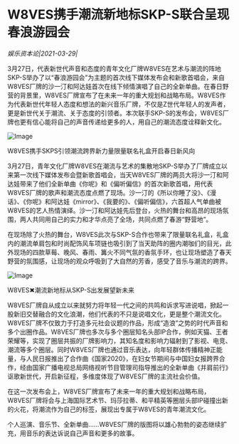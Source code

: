 # W8VES携手潮流新地标SKP-S联合呈现春浪游园会

*娱乐资本论|2021-03-29|*

3月27日，代表新世代声音和态度的青年文化厂牌W8VES在艺术与潮流的阵地SKP-S举办了以“春浪游园会”为主题的首次线下媒体发布会和新歌首唱会，来自W8VES厂牌的沙一汀和阿达娃首次在线下倾情演唱了自己的全新单曲。在春日野营的背景里，W8VES厂牌宣布了在未来一年的重大规划和战略布局。W8VES作为代表新世代年轻人态度和想法的新兴音乐厂牌，不仅是Z世代年轻人的发声者，更是新世代关于潮流、关于态度的引领者。本次联手SKP-S的发布会，W8VES厂牌也更有信心能将自己的声音传递给更多的人，用自己的潮流态度诠释新文化。

![Image](http://static.ylzbl.com/uploads/ueditor/php/upload/image/20210329/1616997677129727.jpeg)

W8VES携手SKPS引领潮流跨界新力量限量联名礼盒开启春日新风向

3月27日，青年文化厂牌W8VES在潮流与艺术的集散地SKP-S举办了厂牌成立以来第一次线下媒体发布会暨新歌首唱会，当天W8VES厂牌的两员大将沙一汀和阿达娃带来了他们全新单曲《你呢》和《偏听偏信》的首次新歌首唱，用代表W8VES厂牌的歌声和潮流态度点燃了现场。沙一汀的《所以你睡了没》、《漫话》、《你呢》和阿达娃《mirror》、《我要的》、《偏听偏信》，六首超人气单曲被W8VES的艺人热情演绎。沙一汀和阿达娃先后登台，火热的舞台和高昂的现场氛围，两人共同用自己的实力和才华点亮了全场，共同点燃了春游“野营地”。

在现场除了火热的舞台，W8VES此次与SKP-S合作也带来了限量联名礼盒，礼盒内的潮流单肩包和时尚配饰风车项链也吸引到了当天助阵的圈内潮咖们的目光，此外现场的四款草莓、晚风、春雨、篝火不同气氛的香氛手环，也让现场塑造了春天野营的氛围感，让现场的观众呼吸到了大自然的芳香，感受了音乐与潮流的跨界。

![Image](http://static.ylzbl.com/uploads/ueditor/php/upload/image/20210329/1616997677129727.jpeg)

W8VES✖潮流新地标从SKP-S出发展望新未来

W8VES厂牌自从成立以来就努力将年轻一代之间的共鸣和诉求写进说唱，掀起一股新旧交替融合的文化浪潮，他们代表的不只是说唱文化，更是整个潮流文化。W8VES厂牌不仅致力于打造多元社会议题的作品，形成“造浪”之势的时代声音和多个出圈作品。W8VES厂牌也多次与多个圈层知名头部IP合作，例如天猫、王者荣耀等，实现了圈层共振的厂牌影响力，其知名度和影响力辐射到了影视、电竞、潮流等多个圈层。同时W8VES厂牌也通过音乐表达，向年轻群体传播精神正能量，与人民日报推出了合作曲《国家2020》，在妇女节期间与中国妇女报跨界合作，经由国家广播电视总局网络视听节目管理司指导推出的全新单曲《并肩前行》讴歌新世代，开启新征程，多维度体现了W8VES厂牌的主流社会价值。

在这一次发布会上，W8VES厂牌宣布了未来一年的重大规划和战略布局，W8VES厂牌将会与上海国际艺术节、玛莎拉蒂、和平精英等圈层头部IP碰撞出新的火花，将潮流作为自己的标签，展现出专属于W8VES的青年潮流文化。

个人巡演、音乐节、全新单曲……W8VES厂牌的版图将以雄心勃勃的姿态继续扩充，用音乐的表达诉说自己声音和更多的故事。

